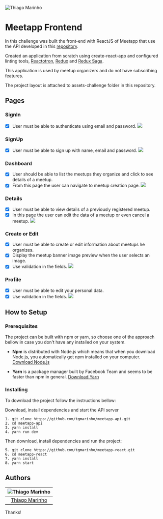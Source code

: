 ![Thiago Marinho](https://pbs.twimg.com/profile_banners/41742474/1490016588/1500x500)

# Meetapp Frontend

In this challenge was built the front-end with ReactJS of Meetapp that use the API developed in this [repository](https://github.com/tgmarinho/meetapp-api).

Created an application from scratch using create-react-app and configured linting tools, [Reactotron](https://github.com/infinitered/reactotron), [Redux](https://www.github.com/reduxjs/redux) and [Redux Saga](https://github.com/redux-saga/redux-saga).

This application is used by meetup organizers and do not have subscribing features.

The project layout is attached to assets-challenge folder in this repository.

## Pages

### SignIn

- [x] User must be able to authenticate using email and password.
![](https://raw.githubusercontent.com/tgmarinho/meetapp/master/screenshots/sign-web.png)

### SignUp

- [x] User must be able to sign up with name, email and password.
![](https://raw.githubusercontent.com/tgmarinho/meetapp/master/screenshots/signup-web.png)

### Dashboard

- [x] User should be able to list the meetups they organize and click to see details of a meetup.
- [x] From this page the user can navigate to meetup creation page.
![](https://raw.githubusercontent.com/tgmarinho/meetapp/master/screenshots/listMeetup-werb.png)

### Details

- [x] User must be able to view details of a previously registered meetup.
- [x] In this page the user can edit the data of a meetup or even cancel a meetup.
![](https://raw.githubusercontent.com/tgmarinho/meetapp/master/screenshots/details-web.png)

### Create or Edit

- [x] User must be able to create or edit information about meetups he organizes.
- [x] Display the meetup banner image preview when the user selects an image.
- [x] Use validation in the fields.
![](https://raw.githubusercontent.com/tgmarinho/meetapp/master/screenshots/edit-web.png)

### Profile

- [x] User must be able to edit your personal data.
- [x] Use validation in the fields.
![](https://raw.githubusercontent.com/tgmarinho/meetapp/master/screenshots/profile-web.png)

## How to Setup

### Prerequisites

The project can be built with npm or yarn, so choose one of the approach bellow in case you don't have any installed on your system.

* **Npm** is distributed with Node.js which means that when you download Node.js, you automatically get npm installed on your computer. [Download Node.js](https://nodejs.org/en/download/)

* **Yarn** is a package manager built by Facebook Team and seems to be faster than npm in general.  [Download Yarn](https://yarnpkg.com/en/docs/install)

### Installing

To download the project follow the instructions bellow:

Download, install dependencies and start the API server

```
1. git clone https://github.com/tgmarinho/meetapp-api.git
2. cd meetapp-api
3. yarn install
4. yarn run dev
```

Then download, install dependencies and run the project:

```
5. git clone https://github.com/tgmarinho/meetapp-react.git
6. cd meetapp-react
7. yarn install
8. yarn start
```



## Authors

| ![Thiago Marinho](https://avatars2.githubusercontent.com/u/380327?s=150&v=3)|
|:---------------------:|
|  [Thiago Marinho](https://github.com/tgmarinho/)   |


Thanks!
